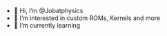 - 👋 Hi, I’m @Jobatphysics
- 👀 I’m interested in custom ROMs, Kernels and more
- 🌱 I’m currently learning 

<!---
Jobatphysics/Jobatphysics is a ✨ special ✨ repository because its `README.md` (this file) appears on your GitHub profile.
You can click the Preview link to take a look at your changes.
--->
